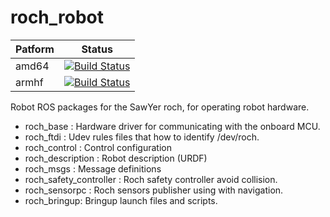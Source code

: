 roch_robot
===========

| Patform | Status |
|--------------------|----------------|
|amd64| [![Build Status](http://build.ros.org/job/Idoc__roch_robot__ubuntu_trusty_amd64/badge/icon)](http://build.ros.org/job/Idoc__roch_robot__ubuntu_trusty_amd64/)|
|armhf| [![Build Status](http://build.ros.org/view/Ibin_arm_uThf/job/Ibin_arm_uThf__roch_robot__ubuntu_trusty_armhf__binary/badge/icon)](http://build.ros.org/view/Ibin_arm_uThf/job/Ibin_arm_uThf__roch_robot__ubuntu_trusty_armhf__binary/)|

Robot ROS packages for the SawYer roch, for operating robot hardware.

 - roch_base : Hardware driver for communicating with the onboard MCU.
 - roch_ftdi : Udev rules files that how to identify /dev/roch.
 - roch_control : Control configuration
 - roch_description : Robot description (URDF)
 - roch_msgs : Message definitions
 - roch_safety_controller : Roch safety controller avoid collision.
 - roch_sensorpc : Roch sensors publisher using with navigation.
 - roch_bringup: Bringup launch files and scripts.
